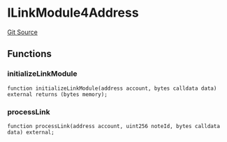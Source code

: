 # ILinkModule4Address
[Git Source](https://github.com/Crossbell-Box/Crossbell-Contracts/blob/d7930db5cd89d52737395aa81b0ec583ccadb80c/contracts/interfaces/ILinkModule4Address.sol)


## Functions
### initializeLinkModule


```solidity
function initializeLinkModule(address account, bytes calldata data) external returns (bytes memory);
```

### processLink


```solidity
function processLink(address account, uint256 noteId, bytes calldata data) external;
```

